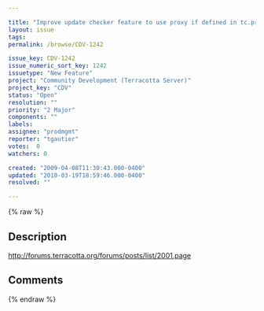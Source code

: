 ```yaml
---

title: "Improve update checker feature to use proxy if defined in tc.properties"
layout: issue
tags: 
permalink: /browse/CDV-1242

issue_key: CDV-1242
issue_numeric_sort_key: 1242
issuetype: "New Feature"
project: "Community Development (Terracotta Server)"
project_key: "CDV"
status: "Open"
resolution: ""
priority: "2 Major"
components: ""
labels: 
assignee: "prodmgmt"
reporter: "tgautier"
votes:  0
watchers: 0

created: "2009-04-08T11:30:43.000-0400"
updated: "2010-03-19T18:59:46.000-0400"
resolved: ""

---
```




{% raw %}



## Description

<div markdown="1" class="description">

http://forums.terracotta.org/forums/posts/list/2001.page

</div>

## Comments



{% endraw %}
